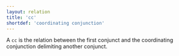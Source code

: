 ```yaml
---
layout: relation
title: 'cc'
shortdef: 'coordinating conjunction'
---
```


A `cc` is the relation between the first conjunct and the coordinating conjunction delimiting another conjunct.
<!-- Interlanguage links updated Út zář 29 20:43:11 CEST 2020 -->

